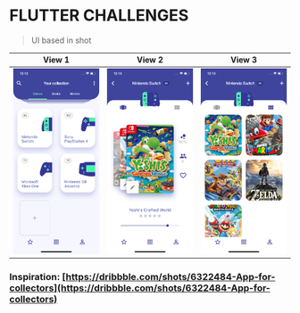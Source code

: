 # FLUTTER CHALLENGES

> UI based in shot



|View 1|View 2| View 3|
|--|--|--|
|<img src='https://github.com/arleyhr/flutter_challenges/blob/develop/lib/apps/app_for_collectors/screenshots/1.png?raw=true' />|<img src='https://github.com/arleyhr/flutter_challenges/blob/develop/lib/apps/app_for_collectors/screenshots/2.png?raw=true' />|<img src='https://github.com/arleyhr/flutter_challenges/blob/develop/lib/apps/app_for_collectors/screenshots/3.png?raw=true' />|


### Inspiration: [https://dribbble.com/shots/6322484-App-for-collectors](https://dribbble.com/shots/6322484-App-for-collectors)